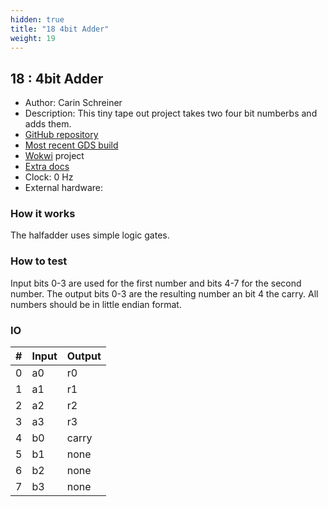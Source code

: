 ```yaml
---
hidden: true
title: "18 4bit Adder"
weight: 19
---
```


## 18 : 4bit Adder

* Author: Carin Schreiner
* Description: This tiny tape out project takes two four bit numberbs and adds them.
* [GitHub repository](https://github.com/SchreinerCarin/tt03-4bit-adder)
* [Most recent GDS build](https://github.com/SchreinerCarin/tt03-4bit-adder/actions/runs/4622575482)
* [Wokwi](https://wokwi.com/projects/354091612057990145) project
* [Extra docs]()
* Clock: 0 Hz
* External hardware: 



### How it works

The halfadder uses simple logic gates. 


### How to test

Input bits 0-3 are used for the first number and bits 4-7 for the second number. The output bits 0-3 are the resulting number an bit 4 the carry. All numbers should be in little endian format.


### IO

| # | Input        | Output       |
|---|--------------|--------------|
| 0 | a0  | r0 |
| 1 | a1  | r1 |
| 2 | a2  | r2 |
| 3 | a3  | r3 |
| 4 | b0  | carry |
| 5 | b1  | none |
| 6 | b2  | none |
| 7 | b3  | none |
